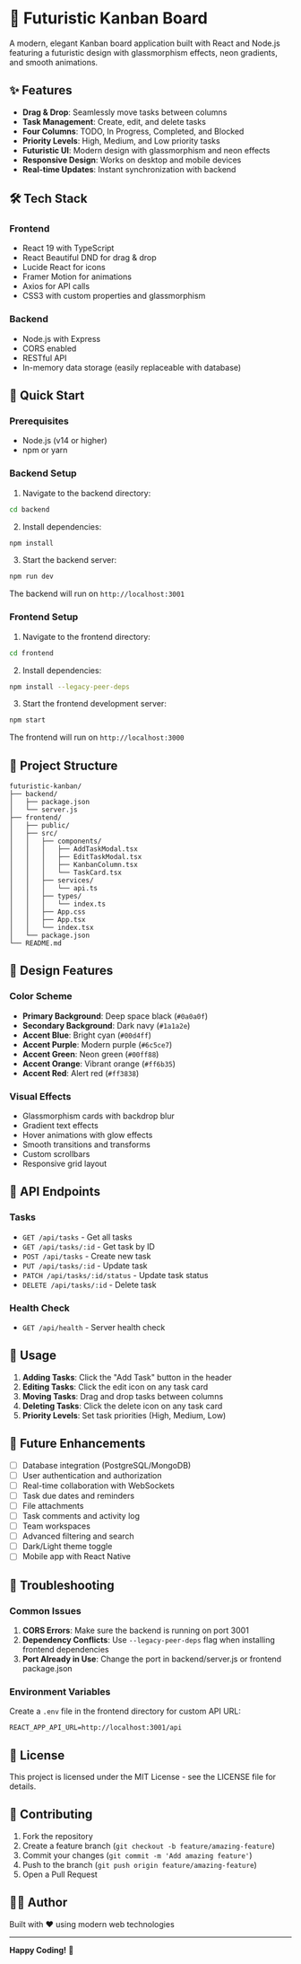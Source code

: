 # 🚀 Futuristic Kanban Board

A modern, elegant Kanban board application built with React and Node.js featuring a futuristic design with glassmorphism effects, neon gradients, and smooth animations.

## ✨ Features

- **Drag & Drop**: Seamlessly move tasks between columns
- **Task Management**: Create, edit, and delete tasks
- **Four Columns**: TODO, In Progress, Completed, and Blocked
- **Priority Levels**: High, Medium, and Low priority tasks
- **Futuristic UI**: Modern design with glassmorphism and neon effects
- **Responsive Design**: Works on desktop and mobile devices
- **Real-time Updates**: Instant synchronization with backend

## 🛠️ Tech Stack

### Frontend
- React 19 with TypeScript
- React Beautiful DND for drag & drop
- Lucide React for icons
- Framer Motion for animations
- Axios for API calls
- CSS3 with custom properties and glassmorphism

### Backend
- Node.js with Express
- CORS enabled
- RESTful API
- In-memory data storage (easily replaceable with database)

## 🚀 Quick Start

### Prerequisites
- Node.js (v14 or higher)
- npm or yarn

### Backend Setup

1. Navigate to the backend directory:
```bash
cd backend
```

2. Install dependencies:
```bash
npm install
```

3. Start the backend server:
```bash
npm run dev
```

The backend will run on `http://localhost:3001`

### Frontend Setup

1. Navigate to the frontend directory:
```bash
cd frontend
```

2. Install dependencies:
```bash
npm install --legacy-peer-deps
```

3. Start the frontend development server:
```bash
npm start
```

The frontend will run on `http://localhost:3000`

## 📁 Project Structure

```
futuristic-kanban/
├── backend/
│   ├── package.json
│   └── server.js
├── frontend/
│   ├── public/
│   ├── src/
│   │   ├── components/
│   │   │   ├── AddTaskModal.tsx
│   │   │   ├── EditTaskModal.tsx
│   │   │   ├── KanbanColumn.tsx
│   │   │   └── TaskCard.tsx
│   │   ├── services/
│   │   │   └── api.ts
│   │   ├── types/
│   │   │   └── index.ts
│   │   ├── App.css
│   │   ├── App.tsx
│   │   └── index.tsx
│   └── package.json
└── README.md
```

## 🎨 Design Features

### Color Scheme
- **Primary Background**: Deep space black (`#0a0a0f`)
- **Secondary Background**: Dark navy (`#1a1a2e`)
- **Accent Blue**: Bright cyan (`#00d4ff`)
- **Accent Purple**: Modern purple (`#6c5ce7`)
- **Accent Green**: Neon green (`#00ff88`)
- **Accent Orange**: Vibrant orange (`#ff6b35`)
- **Accent Red**: Alert red (`#ff3838`)

### Visual Effects
- Glassmorphism cards with backdrop blur
- Gradient text effects
- Hover animations with glow effects
- Smooth transitions and transforms
- Custom scrollbars
- Responsive grid layout

## 🔧 API Endpoints

### Tasks
- `GET /api/tasks` - Get all tasks
- `GET /api/tasks/:id` - Get task by ID
- `POST /api/tasks` - Create new task
- `PUT /api/tasks/:id` - Update task
- `PATCH /api/tasks/:id/status` - Update task status
- `DELETE /api/tasks/:id` - Delete task

### Health Check
- `GET /api/health` - Server health check

## 📱 Usage

1. **Adding Tasks**: Click the "Add Task" button in the header
2. **Editing Tasks**: Click the edit icon on any task card
3. **Moving Tasks**: Drag and drop tasks between columns
4. **Deleting Tasks**: Click the delete icon on any task card
5. **Priority Levels**: Set task priorities (High, Medium, Low)

## 🔮 Future Enhancements

- [ ] Database integration (PostgreSQL/MongoDB)
- [ ] User authentication and authorization
- [ ] Real-time collaboration with WebSockets
- [ ] Task due dates and reminders
- [ ] File attachments
- [ ] Task comments and activity log
- [ ] Team workspaces
- [ ] Advanced filtering and search
- [ ] Dark/Light theme toggle
- [ ] Mobile app with React Native

## 🐛 Troubleshooting

### Common Issues

1. **CORS Errors**: Make sure the backend is running on port 3001
2. **Dependency Conflicts**: Use `--legacy-peer-deps` flag when installing frontend dependencies
3. **Port Already in Use**: Change the port in backend/server.js or frontend package.json

### Environment Variables

Create a `.env` file in the frontend directory for custom API URL:
```
REACT_APP_API_URL=http://localhost:3001/api
```

## 📄 License

This project is licensed under the MIT License - see the LICENSE file for details.

## 🤝 Contributing

1. Fork the repository
2. Create a feature branch (`git checkout -b feature/amazing-feature`)
3. Commit your changes (`git commit -m 'Add amazing feature'`)
4. Push to the branch (`git push origin feature/amazing-feature`)
5. Open a Pull Request

## 👨‍💻 Author

Built with ❤️ using modern web technologies

---

**Happy Coding!** 🚀
